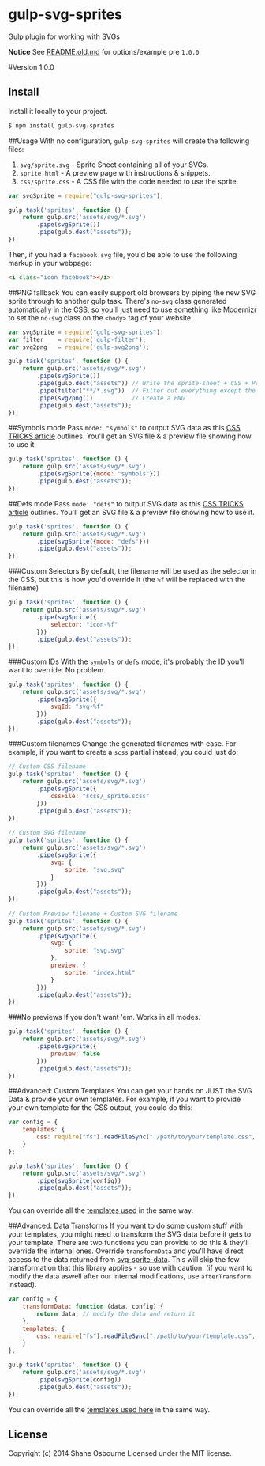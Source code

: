 # gulp-svg-sprites

Gulp plugin for working with SVGs

**Notice** See [README.old.md](https://github.com/shakyShane/gulp-svg-sprites/blob/master/README.old.md) for options/example pre `1.0.0`

#Version 1.0.0

## Install
Install it locally to your project.

```js
$ npm install gulp-svg-sprites
```

##Usage
With no configuration, `gulp-svg-sprites` will create the following files:

1. `svg/sprite.svg` - Sprite Sheet containing all of your SVGs.
2. `sprite.html`    - A preview page with instructions & snippets.
2. `css/sprite.css` - A CSS file with the code needed to use the sprite.

```js
var svgSprite = require("gulp-svg-sprites");

gulp.task('sprites', function () {
    return gulp.src('assets/svg/*.svg')
        .pipe(svgSprite())
        .pipe(gulp.dest("assets"));
});
```

Then, if you had a `facebook.svg` file, you'd be able to use the following markup in your webpage:

```html
<i class="icon facebook"></i>
```

##PNG fallback
You can easily support old browsers by piping the new SVG sprite through to another gulp task. There's 
`no-svg` class generated automatically in the CSS, so you'll just need to use something like Modernizr 
to set the `no-svg` class on the `<body>` tag of your website.

```js
var svgSprite = require("gulp-svg-sprites");
var filter    = require('gulp-filter');
var svg2png   = require('gulp-svg2png');

gulp.task('sprites', function () {
    return gulp.src('assets/svg/*.svg')
        .pipe(svgSprite())
        .pipe(gulp.dest("assets")) // Write the sprite-sheet + CSS + Preview
        .pipe(filter("**/*.svg"))  // Filter out everything except the SVG file
        .pipe(svg2png())           // Create a PNG
        .pipe(gulp.dest("assets"));
});
```

##Symbols mode
Pass `mode: "symbols"` to output SVG data as this [CSS TRICKS article](http://css-tricks.com/svg-symbol-good-choice-icons/) outlines.
You'll get an SVG file & a preview file showing how to use it.

```js
gulp.task('sprites', function () {
    return gulp.src('assets/svg/*.svg')
        .pipe(svgSprite({mode: "symbols"}))
        .pipe(gulp.dest("assets"));
});
```

##Defs mode
Pass `mode: "defs"` to output SVG data as this [CSS TRICKS article](http://css-tricks.com/svg-sprites-use-better-icon-fonts/) outlines.
You'll get an SVG file & a preview file showing how to use it.

```js
gulp.task('sprites', function () {
    return gulp.src('assets/svg/*.svg')
        .pipe(svgSprite({mode: "defs"}))
        .pipe(gulp.dest("assets"));
});
```

###Custom Selectors
By default, the filename will be used as the selector in the CSS, but this is how you'd override it (the `%f` will be replaced with the filename)
 
```js
gulp.task('sprites', function () {
    return gulp.src('assets/svg/*.svg')
        .pipe(svgSprite({
            selector: "icon-%f"
        }))
        .pipe(gulp.dest("assets"));
});
```

###Custom IDs
With the `symbols` or `defs` mode, it's probably the ID you'll want to override. No problem.
 
```js
gulp.task('sprites', function () {
    return gulp.src('assets/svg/*.svg')
        .pipe(svgSprite({
            svgId: "svg-%f"
        }))
        .pipe(gulp.dest("assets"));
});
```

###Custom filenames
Change the generated filenames with ease. For example, if you want to create a `scss` partial instead, you could just do:
 
```js
// Custom CSS filename
gulp.task('sprites', function () {
    return gulp.src('assets/svg/*.svg')
        .pipe(svgSprite({
            cssFile: "scss/_sprite.scss"
        }))
        .pipe(gulp.dest("assets"));
});
        
// Custom SVG filename
gulp.task('sprites', function () {
    return gulp.src('assets/svg/*.svg')
        .pipe(svgSprite({
            svg: {
                sprite: "svg.svg"
            }
        }))
        .pipe(gulp.dest("assets"));
});
        
// Custom Preview filename + Custom SVG filename
gulp.task('sprites', function () {
    return gulp.src('assets/svg/*.svg')
        .pipe(svgSprite({
            svg: {
                sprite: "svg.svg"
            },
            preview: {
                sprite: "index.html"
            }
        }))
        .pipe(gulp.dest("assets"));
});
```

###No previews
If you don't want 'em. Works in all modes.
 
```js
gulp.task('sprites', function () {
    return gulp.src('assets/svg/*.svg')
        .pipe(svgSprite({
            preview: false
        }))
        .pipe(gulp.dest("assets"));
});
```

##Advanced: Custom Templates
You can get your hands on JUST the SVG Data & provide your own templates. For example, if you want to provide
your own template for the CSS output, you could do this:

```js
var config = {
    templates: {
        css: require("fs").readFileSync("./path/to/your/template.css", "utf-8")
    }
};

gulp.task('sprites', function () {
    return gulp.src('assets/svg/*.svg')
        .pipe(svgSprite(config))
        .pipe(gulp.dest("assets"));
});
```

You can override all the [templates used](https://github.com/shakyShane/gulp-svg-sprites/blob/master/index.js#L57-L64) in the same way.

##Advanced: Data Transforms
If you want to do some custom stuff with your templates, you might need to transform the SVG data before it gets to your template. There
are two functions you can provide to do this & they'll override the internal ones. Override `transformData` and you'll have direct access
to the data returned from [svg-sprite-data](https://github.com/shakyShane/svg-sprite-data). This will skip the few transformation that 
this library applies - so use with caution. (if you want to modify the data aswell after our internal modifications, use `afterTransform` instead).

```js
var config = {
    transformData: function (data, config) {
        return data; // modify the data and return it
    },
    templates: {
        css: require("fs").readFileSync("./path/to/your/template.css", "utf-8")
    }
};

gulp.task('sprites', function () {
    return gulp.src('assets/svg/*.svg')
        .pipe(svgSprite(config))
        .pipe(gulp.dest("assets"));
});

```

You can override all the [templates used here](https://github.com/shakyShane/gulp-svg-sprites/blob/master/index.js#L57-L64) in the same way.

## License
Copyright (c) 2014 Shane Osbourne
Licensed under the MIT license.
